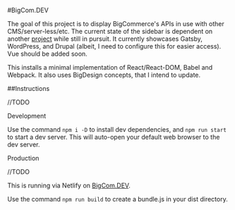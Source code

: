 #BigCom.DEV

The goal of this project is to display BigCommerce's APIs in use with other CMS/server-less/etc. The current state of the sidebar is dependent on another [project](https://github.com/obrien-k/whisklist) while still in pursuit. It currently showcases Gatsby, WordPress, and Drupal (albeit, I need to configure this for easier access). Vue should be added soon.

This installs a  minimal implementation of React/React-DOM, Babel and Webpack. It also uses BigDesign concepts, that I intend to update.

##Instructions

//TODO

Development

Use the command `npm i -D` to install dev dependencies, and `npm run start` to start a dev server. This will auto-open your default web browser to the dev server.

Production

//TODO

This is running via Netlify on [BigCom.DEV](https://bigcom.dev).

Use the command `npm run build` to create a bundle.js in your dist directory.

